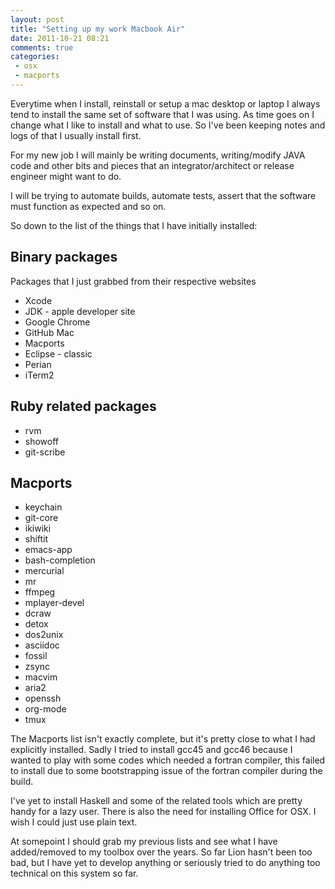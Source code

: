 ```yaml
---
layout: post
title: "Setting up my work Macbook Air"
date: 2011-10-21 08:21
comments: true
categories:
 - osx
 - macports
---
```


Everytime when I install, reinstall or setup a mac desktop or laptop I
always tend to install the same set of software that I was using. As time
goes on I change what I like to install and what to use. So I've been
keeping notes and logs of that I usually install first.

For my new job I will mainly be writing documents, writing/modify JAVA
code and other bits and pieces that an integrator/architect or release
engineer might want to do.

I will be trying to automate builds, automate tests, assert that the
software must function as expected and so on.

<!--more-->

So down to the list of the things that I have initially installed:

## Binary packages 

Packages that I just grabbed from their respective websites

* Xcode
* JDK - apple developer site
* Google Chrome
* GitHub Mac
* Macports
* Eclipse - classic
* Perian
* iTerm2

## Ruby related packages

* rvm
* showoff
* git-scribe

## Macports

* keychain
* git-core
* ikiwiki
* shiftit
* emacs-app
* bash-completion
* mercurial
* mr
* ffmpeg
* mplayer-devel
* dcraw
* detox
* dos2unix
* asciidoc
* fossil
* zsync
* macvim
* aria2
* openssh
* org-mode
* tmux

The Macports list isn't exactly complete, but it's pretty close to
what I had explicitly installed. Sadly I tried to install gcc45 and
gcc46 because I wanted to play with some codes which needed a fortran
compiler, this failed to install due to some bootstrapping issue of
the fortran compiler during the build.

I've yet to install Haskell and some of the related tools which are
pretty handy for a lazy user. There is also the need for installing
Office for OSX. I wish I could just use plain text.

At somepoint I should grab my previous lists and see what I have
added/removed to my toolbox over the years. So far Lion hasn't been
too bad, but I have yet to develop anything or seriously tried to do
anything too technical on this system so far.
